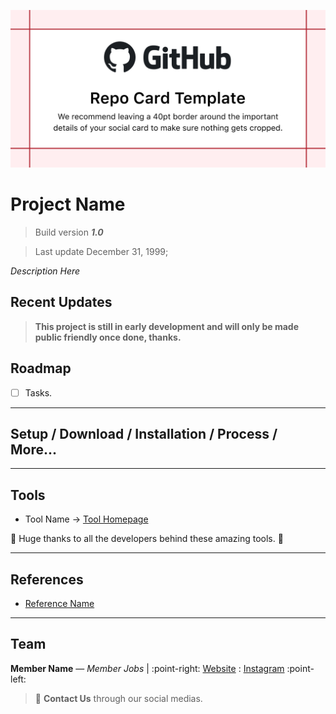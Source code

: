 ![Template Image](./templates/assets/image_template.png)

# Project Name

> Build version **_1.0_**

> Last update December 31, 1999;

_Description Here_

## Recent Updates

>**This project is still in early development and will only be made public friendly once done, thanks.**

## Roadmap

- [ ] Tasks.

---

## Setup / Download / Installation / Process / More...

---

## Tools

- Tool Name -> [Tool Homepage](link)

:metal: Huge thanks to all the developers behind these amazing tools. :metal:

---

## References

- [Reference Name](link)

---

## Team

**Member Name** — _Member Jobs_ | :point-right: [Website](link) : [Instagram](link) :point-left:

> :postbox: **Contact Us** through our social medias.
